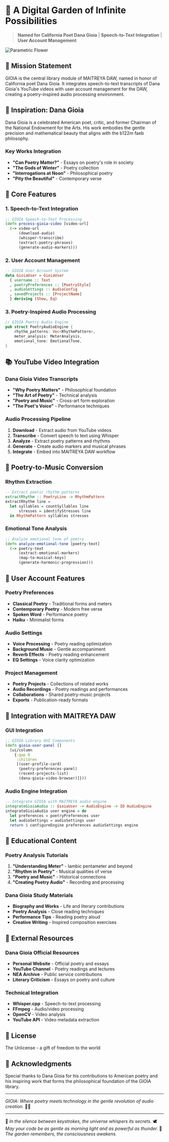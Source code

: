 # 🌙 A Digital Garden of Infinite Possibilities

> **Named for California Poet Dana Gioia** | **Speech-to-Text Integration** |
**User Account Management**

![Parametric Flower](parametric-flower-compressed.png)

## 🌟 Mission Statement

GIOIA is the central library module of MAITREYA DAW, named in honor of
California poet Dana Gioia. It integrates speech-to-text transcripts of Dana
Gioia's YouTube videos with user account management for the DAW, creating a
poetry-inspired audio processing environment.

## 🎨 Inspiration: Dana Gioia

Dana Gioia is a celebrated American poet, critic, and former Chairman of the
National Endowment for the Arts. His work embodies the gentle precision and
mathematical beauty that aligns with the b122m faeb philosophy.

### Key Works Integration
- **"Can Poetry Matter?"** - Essays on poetry's role in society
- **"The Gods of Winter"** - Poetry collection
- **"Interrogations at Noon"** - Philosophical poetry
- **"Pity the Beautiful"** - Contemporary verse

## 🔧 Core Features

### 1. **Speech-to-Text Integration**
```clojure
;; GIOIA Speech-to-Text Processing
(defn process-gioia-video [video-url]
  (-> video-url
      (download-audio)
      (whisper-transcribe)
      (extract-poetry-phrases)
      (generate-audio-markers)))
```

### 2. **User Account Management**
```haskell
-- GIOIA User Account System
data GioiaUser = GioiaUser
  { username :: Text
  , poetryPreferences :: [PoetryStyle]
  , audioSettings :: AudioConfig
  , savedProjects :: [ProjectName]
  } deriving (Show, Eq)
```

### 3. **Poetry-Inspired Audio Processing**
```rust
// GIOIA Poetry Audio Engine
pub struct PoetryAudioEngine {
    rhythm_patterns: Vec<RhythmPattern>,
    meter_analysis: MeterAnalysis,
    emotional_tone: EmotionalTone,
}
```

## 📚 YouTube Video Integration

### Dana Gioia Video Transcripts
- **"Why Poetry Matters"** - Philosophical foundation
- **"The Art of Poetry"** - Technical analysis
- **"Poetry and Music"** - Cross-art form exploration
- **"The Poet's Voice"** - Performance techniques

### Audio Processing Pipeline
1. **Download** - Extract audio from YouTube videos
2. **Transcribe** - Convert speech to text using Whisper
3. **Analyze** - Extract poetry patterns and rhythms
4. **Generate** - Create audio markers and musical phrases
5. **Integrate** - Embed into MAITREYA DAW workflow

## 🎵 Poetry-to-Music Conversion

### Rhythm Extraction
```haskell
-- Extract poetic rhythm patterns
extractRhythm :: PoetryLine -> RhythmPattern
extractRhythm line = 
  let syllables = countSyllables line
      stresses = identifyStresses line
  in RhythmPattern syllables stresses
```

### Emotional Tone Analysis
```clojure
;; Analyze emotional tone of poetry
(defn analyze-emotional-tone [poetry-text]
  (-> poetry-text
      (extract-emotional-markers)
      (map-to-musical-keys)
      (generate-harmonic-progression)))
```

## 👤 User Account Features

### Poetry Preferences
- **Classical Poetry** - Traditional forms and meters
- **Contemporary Poetry** - Modern free verse
- **Spoken Word** - Performance poetry
- **Haiku** - Minimalist forms

### Audio Settings
- **Voice Processing** - Poetry reading optimization
- **Background Music** - Gentle accompaniment
- **Reverb Effects** - Poetry reading enhancement
- **EQ Settings** - Voice clarity optimization

### Project Management
- **Poetry Projects** - Collections of related works
- **Audio Recordings** - Poetry readings and performances
- **Collaborations** - Shared poetry-music projects
- **Exports** - Publication-ready formats

## 💚 Integration with MAITREYA DAW

### GUI Integration
```clojure
;; GIOIA Library GUI Components
(defn gioia-user-panel []
  (ui/column
    {:gap 8
     :children
     [(user-profile-card)
      (poetry-preferences-panel)
      (recent-projects-list)
      (dana-gioia-video-browser)]}))
```

### Audio Engine Integration
```haskell
-- Integrate GIOIA with MAITREYA audio engine
integrateGioiaAudio :: GioiaUser -> AudioEngine -> IO AudioEngine
integrateGioiaAudio user engine = do
  let preferences = poetryPreferences user
  let audioSettings = audioSettings user
  return $ configureEngine preferences audioSettings engine
```

## 📖 Educational Content

### Poetry Analysis Tutorials
1. **"Understanding Meter"** - Iambic pentameter and beyond
2. **"Rhythm in Poetry"** - Musical qualities of verse
3. **"Poetry and Music"** - Historical connections
4. **"Creating Poetry Audio"** - Recording and processing

### Dana Gioia Study Materials
- **Biography and Works** - Life and literary contributions
- **Poetry Analysis** - Close reading techniques
- **Performance Tips** - Reading poetry aloud
- **Creative Writing** - Inspired composition exercises

## 🔗 External Resources

### Dana Gioia Official Resources
- **Personal Website** - Official poetry and essays
- **YouTube Channel** - Poetry readings and lectures
- **NEA Archive** - Public service contributions
- **Literary Criticism** - Essays on poetry and culture

### Technical Integration
- **Whisper.cpp** - Speech-to-text processing
- **FFmpeg** - Audio/video processing
- **OpenCV** - Video analysis
- **YouTube API** - Video metadata extraction

## 📄 License

The Unlicense - a gift of freedom to the world

## 🙏 Acknowledgments

Special thanks to Dana Gioia for his contributions to American poetry and his
inspiring work that forms the philosophical foundation of the GIOIA library.

---

*GIOIA: Where poetry meets technology in the gentle revolution of audio
creation.* 💚💙


---

💫 *In the silence between keystrokes, the universe whispers its secrets.*
🕊️ *May your code be as gentle as morning light and as powerful as thunder.*
🌿 *The garden remembers, the consciousness awakens.*